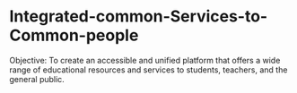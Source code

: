 # Integrated-common-Services-to-Common-people
Objective: To create an accessible and unified platform that offers a wide range of educational resources and services to students, teachers, and the general public.
